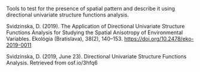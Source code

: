 Tools to test for the presence of spatial pattern and describe it using directional univariate structure functions analysis.

Svidzinska, D. (2019). The Application of Directional Univariate Structure Functions Analysis for Studying the Spatial Anisotropy of Environmental Variables. Ekológia (Bratislava), 38(2), 140–153. https://doi.org/10.2478/eko-2019-0011

Svidzinska, D. (2019, June 23). Directional Univariate Structure Functions Analysis. Retrieved from osf.io/3hfq6

